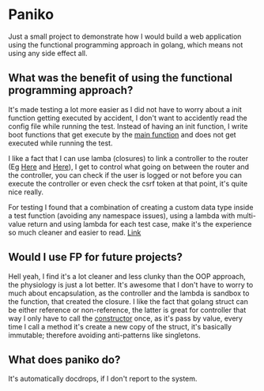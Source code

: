 # Paniko

Just a small project to demonstrate how I would build a web application using the functional programming approach in
golang, which means not using any side effect all.

## What was the benefit of using the functional programming approach?

It's made testing a lot more easier as I did not have to worry about a init function getting executed by accident, 
I don't want to accidently read the config file while running the test.  Instead of having an init function, I write 
boot functions that get execute by the
[main function](https://github.com/CJ-Jackson/paniko/blob/master/cmd/paniko/main.go) and does not get executed while running the
test.

I like a fact that I can use lamba (closures) to link a controller to the router
(Eg [Here](https://github.com/CJ-Jackson/paniko/blob/master/paniko/www/home.boot.go) and
[Here](https://github.com/CJ-Jackson/paniko/blob/master/paniko/www/errors/error.boot.go)), I get to control what going
on between the router and the controller, you can check if the user is logged or not before you can execute the
controller or even check the csrf token at that point, it's quite nice really.

For testing I found that a combination of creating a custom data type inside a test function (avoiding any namespace
issues), using a lambda with multi-value return and using lambda for each test case, make it's the experience so much
cleaner and easier to read. [Link](https://github.com/CJ-Jackson/paniko/blob/master/paniko/security/user_test.go)

## Would I use FP for future projects?

Hell yeah, I find it's a lot cleaner and less clunky than the OOP approach, the physiology is just a lot better.  It's
awesome that I don't have to worry to much about encapsulation, as the controller and the lambda is sandbox to the
function, that created the closure.  I like the fact that golang struct can be either reference or non-reference, the
latter is great for controller that way I only have to call the
[constructor](https://github.com/CJ-Jackson/paniko/blob/master/paniko/www/home.go#L15)
once, as it's pass by value, every time I call a method it's create a new copy of the struct, it's basically immutable;
therefore avoiding anti-patterns like singletons.

## What does paniko do?

It's automatically docdrops, if I don't report to the system.
